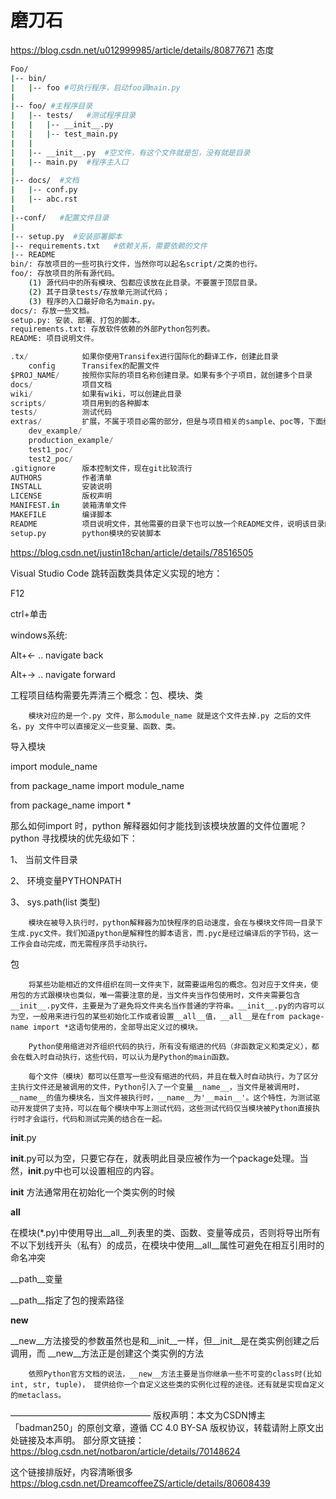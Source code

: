 # 磨刀石

https://blog.csdn.net/u012999985/article/details/80877671  态度


```BASH
Foo/
|-- bin/
|   |-- foo #可执行程序，启动foo调main.py
|
|-- foo/ #主程序目录
|   |-- tests/   #测试程序目录
|   |   |-- __init__.py
|   |   |-- test_main.py
|   |
|   |-- __init__.py  #空文件，有这个文件就是包，没有就是目录
|   |-- main.py  #程序主入口
|
|-- docs/  #文档
|   |-- conf.py
|   |-- abc.rst
|
|--conf/   #配置文件目录
|
|-- setup.py  #安装部署脚本
|-- requirements.txt   #依赖关系，需要依赖的文件
|-- README
bin/: 存放项目的一些可执行文件，当然你可以起名script/之类的也行。
foo/: 存放项目的所有源代码。
    (1) 源代码中的所有模块、包都应该放在此目录。不要置于顶层目录。
    (2) 其子目录tests/存放单元测试代码； 
    (3) 程序的入口最好命名为main.py。
docs/: 存放一些文档。
setup.py: 安装、部署、打包的脚本。
requirements.txt: 存放软件依赖的外部Python包列表。
README: 项目说明文件。


```

```python
.tx/            如果你使用Transifex进行国际化的翻译工作，创建此目录
    config      Transifex的配置文件
$PROJ_NAME/     按照你实际的项目名称创建目录。如果有多个子项目，就创建多个目录
docs/           项目文档
wiki/           如果有wiki，可以创建此目录
scripts/        项目用到的各种脚本
tests/          测试代码
extras/         扩展，不属于项目必需的部分，但是与项目相关的sample、poc等，下面给出4个例子：
    dev_example/
    production_example/
    test1_poc/
    test2_poc/
.gitignore      版本控制文件，现在git比较流行
AUTHORS         作者清单
INSTALL         安装说明
LICENSE         版权声明
MANIFEST.in     装箱清单文件
MAKEFILE        编译脚本
README          项目说明文件，其他需要的目录下也可以放一个README文件，说明该目录的内容
setup.py        python模块的安装脚本
```
https://blog.csdn.net/justin18chan/article/details/78516505

Visual Studio Code 跳转函数类具体定义实现的地方：

F12

ctrl+单击


windows系统:

Alt+← .. navigate back

Alt+→ .. navigate forward



工程项目结构需要先弄清三个概念：包、模块、类

        模块对应的是一个.py 文件，那么module_name 就是这个文件去掉.py 之后的文件名，py 文件中可以直接定义一些变量、函数、类。

导入模块

import module_name

from package_name import module_name

from package_name import *

那么如何import 时，python 解释器如何才能找到该模块放置的文件位置呢？python 寻找模块的优先级如下：

1、   当前文件目录

2、   环境变量PYTHONPATH

3、   sys.path(list 类型)

        模块在被导入执行时，python解释器为加快程序的启动速度，会在与模块文件同一目录下生成.pyc文件。我们知道python是解释性的脚本语言，而.pyc是经过编译后的字节码，这一工作会自动完成，而无需程序员手动执行。

包

        将某些功能相近的文件组织在同一文件夹下，就需要运用包的概念。包对应于文件夹，使用包的方式跟模块也类似，唯一需要注意的是，当文件夹当作包使用时，文件夹需要包含__init__.py文件，主要是为了避免将文件夹名当作普通的字符串。__init__.py的内容可以为空，一般用来进行包的某些初始化工作或者设置__all__值，__all__是在from package-name import *这语句使用的，全部导出定义过的模块。

        Python使用缩进对齐组织代码的执行，所有没有缩进的代码（非函数定义和类定义），都会在载入时自动执行，这些代码，可以认为是Python的main函数。

        每个文件（模块）都可以任意写一些没有缩进的代码，并且在载入时自动执行，为了区分主执行文件还是被调用的文件，Python引入了一个变量__name__，当文件是被调用时，__name__的值为模块名，当文件被执行时，__name__为'__main__'。这个特性，为测试驱动开发提供了支持，可以在每个模块中写上测试代码，这些测试代码仅当模块被Python直接执行时才会运行，代码和测试完美的结合在一起。

__init__.py

__init__.py可以为空，只要它存在，就表明此目录应被作为一个package处理。当然，__init__.py中也可以设置相应的内容。

__init__ 方法通常用在初始化一个类实例的时候

__all__

在模块(*.py)中使用导出__all__列表里的类、函数、变量等成员，否则将导出所有不以下划线开头（私有）的成员，在模块中使用__all__属性可避免在相互引用时的命名冲突

__path__变量

__path__指定了包的搜索路径

__new__

__new__方法接受的参数虽然也是和__init__一样，但__init__是在类实例创建之后调用，而 __new__方法正是创建这个类实例的方法

        依照Python官方文档的说法，__new__方法主要是当你继承一些不可变的class时(比如int, str, tuple)， 提供给你一个自定义这些类的实例化过程的途径。还有就是实现自定义的metaclass。


————————————————
版权声明：本文为CSDN博主「badman250」的原创文章，遵循 CC 4.0 BY-SA 版权协议，转载请附上原文出处链接及本声明。
部分原文链接：https://blog.csdn.net/notbaron/article/details/70148624


这个链接排版好，内容清晰很多
https://blog.csdn.net/DreamcoffeeZS/article/details/80608439


















































